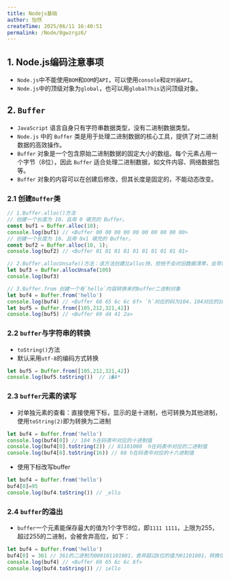 ```yaml
---
title: Nodejs基础
author: 怡然
createTime: 2025/06/11 16:40:51
permalink: /Node/8gwzrgz6/
---
```


## 1. Node.js编码注意事项
- `Node.js`中不能使用`BOM`和`DOM`的`API`，可以使用`console`和`定时器API`。
- `Node.js`中的顶级对象为`global`，也可以用`globalThis`访问顶级对象。

## 2. `Buffer`
- `JavaScript` 语言自身只有字符串数据类型，没有二进制数据类型。
- `Node.js` 中的 `Buffer` 类是用于处理二进制数据的核心工具，提供了对二进制数据的高效操作。
- `Buffer` 对象是一个包含原始二进制数据的固定大小的数组。每个元素占用一个字节（8位），因此 `Buffer` 适合处理二进制数据，如文件内容、网络数据包等。
- `Buffer` 对象的内容可以在创建后修改，但其长度是固定的，不能动态改变。

### 2.1 创建`Buffer`类
```js
// 1.Buffer.alloc()方法
// 创建一个长度为 10、且用 0 填充的 Buffer。
const buf1 = Buffer.alloc(10);
console.log(buf1) // <Buffer 00 00 00 00 00 00 00 00 00 00>
// 创建一个长度为 10、且用 0x1 填充的 Buffer。
const buf2 = Buffer.alloc(10, 1); 
console.log(buf2) // <Buffer 01 01 01 01 01 01 01 01 01 01>

// 2.Buffer.allocUnsafe()方法：该方法创建比alloc快，但他不会对旧数据清零，会导致包含旧数据，且每次数据和上一次运行的结果都不同。
let buf3 = Buffer.allocUnsafe(100)
console.log(buf3) 

// 3.Buffer.from 创建一个有`hello`内容转换来的buffer二进制对象
let buf4 = Buffer.from('hello')
console.log(buf4) // <Buffer 68 65 6c 6c 6f> `h`对应的码为104，104对应的16进制为68
let buf5 = Buffer.from([105,212,321,42])
console.log(buf5) // <Buffer 69 d4 41 2a>
```

### 2.2 `buffer`与字符串的转换
- `toString()`方法
- 默认采用`utf-8`的编码方式转换
```js
let buf5 = Buffer.from([105,212,321,42])
console.log(buf5.toString())  // i�A* 
```

### 2.3 `buffer`元素的读写
- 对单独元素的查看：直接使用下标，显示的是十进制，也可转换为其他进制，使用`toString(2)`即为转换为二进制

```js
let buf4 = Buffer.from('hello')
console.log(buf4[0]) // 104 h在码表中对应的十进制值
console.log(buf4[0].toString(2)) // 01101000  h在码表中对应的二进制值
console.log(buf4[0].toString(16)) // 68 h在码表中对应的十六进制值
```

- 使用下标改写buffer
  
```js
let buf4 = Buffer.from('hello')
buf4[0]=95
console.log(buf4.toString()) // _ello
```

### 2.4 `buffer`的溢出
- `buffer`一个元素能保存最大的值为1个字节8位，即`1111 1111`，上限为255，超过255的二进制，会被舍弃高位，如下：

```js
let buf4 = Buffer.from('hello')
buf4[0] = 361 // 361的二进制为000101101001，舍弃超过8位的值为01101001，转换位十进制为105
console.log(buf4) // <Buffer 69 65 6c 6c 6f>
console.log(buf4.toString()) // iello
```
